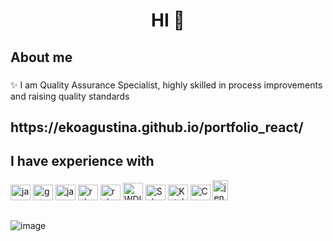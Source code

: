 <h1 align="center">HI 👋</h1>

###

<h2 align="left">About me</h2>

###

<p align="left">✨ I am Quality Assurance Specialist, highly skilled in process improvements and raising quality standards</p>
<h2 align="left">https://ekoagustina.github.io/portfolio_react/</h2>


<h2 align="left">I have experience with</h2>




<div align="left">
  <img src="https://i.imgur.com/yG3Xjg8.png" height="25" width="32" alt="java logo"  />
  <img src="https://i.imgur.com/ukEBl2M.png" height="25" width="32" alt="groovy logo"  />
  <img src="https://cdn.jsdelivr.net/gh/devicons/devicon/icons/javascript/javascript-original.svg" height="25" width="32" alt="javascript logo"  />
  <img src="https://cdn.jsdelivr.net/gh/devicons/devicon/icons/ruby/ruby-original.svg" height="25" width="32" alt="ruby logo"  />
  <img src="https://i.imgur.com/ekYuUDC.png" height="25" width="32" alt="ruby logo"  />
  <img src="https://webdriver.io/assets/images/robot-3677788dd63849c56aa5cb3f332b12d5.svg" height="28" width="32" alt="WDIO logo"  />
 <img src="https://i.imgur.com/V94aJ47.png" height="25" width="32" alt="Selenium logo"  />
 <img src="https://i.imgur.com/wDIWRN1.png" height="25" width="32" alt="Katalon logo"  />
 <img src="https://i.imgur.com/Qm3xghq.png" height="25" width="32" alt="Cucumber logo"  />
  <img src="https://i.imgur.com/sqjs1xc.png" height="32" width="25" alt="jenkins logo"  />
</div>

##

![image](https://github-readme-stats.vercel.app/api/top-langs/?username=EkoAgustina&layout=compact&langs_count=8&hide_border=true&title_color=ffffff&icon_color=000000&text_color=ffffff&bg_color=181c24)





